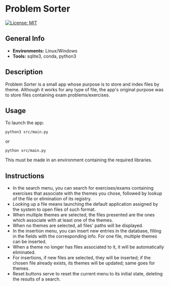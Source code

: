 # Problem Sorter
[![License: MIT](https://img.shields.io/badge/License-MIT-yellow.svg)](https://opensource.org/licenses/MIT)

## General Info
- **Environments:** Linux/Windows 
- **Tools:** sqlite3, conda, python3

## Description
Problem Sorter is a small app whose purpose is to store and index files by theme. Although it works for any type of file, the app's original purpose was to store files containing exam problems/exercises. 

## Usage

To launch the app:

    python3 src/main.py 
or

    python src/main.py
    
This must be made in an environment containing the required libraries.


## Instructions

- In the search menu, you can search for exercises/exams containing exercises that associate with the themes you chose, followed by lookup of the file or elimination of its registry.
- Looking up a file means launching the default application assigned by the system to open files of such format.
- When multiple themes are selected, the files presented are the ones which associate with at least one of the themes.
- When no themes are selected, all files' paths will be displayed.
- In the insertion menu, you can insert new entries in the database, filling in the fields with the corresponding info. For one file, multiple themes can be inserted.
- When a theme no longer has files associated to it, it will be automatically eliminated.
- For insertions, if new files are selected, they will be inserted; if the chosen file already exists, its themes will be updated; same goes for themes.
- Reset buttons serve to reset the current menu to its initial state, deleting the results of a search.

